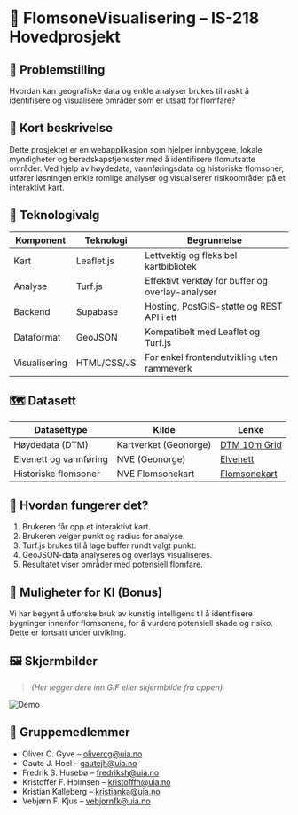# 🌊 FlomsoneVisualisering – IS-218 Hovedprosjekt

## 📌 Problemstilling
Hvordan kan geografiske data og enkle analyser brukes til raskt å identifisere og visualisere områder som er utsatt for flomfare?

## 🧠 Kort beskrivelse
Dette prosjektet er en webapplikasjon som hjelper innbyggere, lokale myndigheter og beredskapstjenester med å identifisere flomutsatte områder. Ved hjelp av høydedata, vannføringsdata og historiske flomsoner, utfører løsningen enkle romlige analyser og visualiserer risikoområder på et interaktivt kart.

## 🧰 Teknologivalg

| Komponent     | Teknologi        | Begrunnelse |
|---------------|------------------|-------------|
| Kart          | Leaflet.js       | Lettvektig og fleksibel kartbibliotek |
| Analyse       | Turf.js          | Effektivt verktøy for buffer og overlay-analyser |
| Backend       | Supabase         | Hosting, PostGIS-støtte og REST API i ett |
| Dataformat    | GeoJSON          | Kompatibelt med Leaflet og Turf.js |
| Visualisering | HTML/CSS/JS      | For enkel frontendutvikling uten rammeverk |

## 🗺 Datasett

| Datasettype       | Kilde                                         | Lenke |
|--------------------|-----------------------------------------------|-------|
| Høydedata (DTM)    | Kartverket (Geonorge)                         | [DTM 10m Grid](https://kartkatalog.geonorge.no/metadata/kartverket/dtm-terrengmodell-10-m-grid/33bd46cb-0a9c-427f-a8f5-6eb78b0b7ff0) |
| Elvenett og vannføring | NVE (Geonorge)                          | [Elvenett](https://kartkatalog.geonorge.no/metadata/norges-vassdrags-og-energidirektorat/elvenett/669e622b-33fc-4740-a0ee-3f74d52f5238) |
| Historiske flomsoner | NVE Flomsonekart                        | [Flomsonekart](https://kartkatalog.geonorge.no/metadata/norges-vassdrags-og-energidirektorat/flomsonekart/3db3b857-4370-41c8-9fd4-150dd58f9d44) |

## 🧪 Hvordan fungerer det?

1. Brukeren får opp et interaktivt kart.
2. Brukeren velger punkt og radius for analyse.
3. Turf.js brukes til å lage buffer rundt valgt punkt.
4. GeoJSON-data analyseres og overlays visualiseres.
5. Resultatet viser områder med potensiell flomfare.

## 🧠 Muligheter for KI (Bonus)
Vi har begynt å utforske bruk av kunstig intelligens til å identifisere bygninger innenfor flomsonene, for å vurdere potensiell skade og risiko. Dette er fortsatt under utvikling.

## 🖼 Skjermbilder

> *(Her legger dere inn GIF eller skjermbilde fra appen)*

![Demo](docs/flomsoner.gif)

## 👥 Gruppemedlemmer

- Oliver C. Gyve – olivercg@uia.no  
- Gaute J. Hoel – gautejh@uia.no  
- Fredrik S. Husebø – fredriksh@uia.no  
- Kristoffer F. Holmsen – kristofffh@uia.no  
- Kristian Kalleberg – kristianka@uia.no  
- Vebjørn F. Kjus – vebjornfk@uia.no
